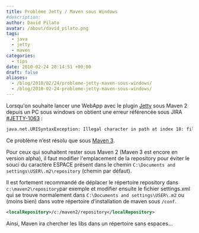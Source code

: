 ```yaml
---
title: Problème Jetty / Maven sous Windows
#description: 
author: David Pilato
avatar: /about/david_pilato.png
tags:
  - java
  - jetty
  - maven
categories:
  - tips
date: 2010-02-24 20:14:51 +00:00
draft: false
aliases:
  - /blog/2010/02/24/probleme-jetty-maven-sous-windows/
  - /blog/2010-02-24-probleme-jetty-maven-sous-windows/
---
```


Lorsqu'on souhaite lancer une WebApp avec le plugin [Jetty](http://docs.codehaus.org/display/JETTY/Maven+Jetty+Plugin) sous Maven 2 depuis un PC sous windows on obtient une erreur référencée sous JIRA [#JETTY-1063](http://jira.codehaus.org/browse/JETTY-1063) :

```txt
java.net.URISyntaxException: Illegal character in path at index 18: file:/C:/Documents and Settings/USER/.m2/repository/org/mortbay/jetty/jetty-maven-plugin/7.0.0.1beta2/jetty-maven-plugin-7.0.0.1beta2.jar
```

<!--more-->

Ce problème n’est résolu que sous [Maven 3](http://maven.apache.org/release-notes-3.0.x.html).

Pour ceux qui souhaitent rester sous Maven 2 (Maven 3 est encore en version alpha), il faut modifier l'emplacement de la repository pour éviter le souci du caractère ESPACE présent dans le chemin `C:\Documents and settings\USER\.m2\repository` (chemin par défaut).

Il est fortement recommandé de déplacer le répertoire repository dans `c:\maven2\repository`par exemple et modifier ensuite le fichier settings.xml qui se trouve normalement dans `C:\Documents and settings\USER\.m2` ou (moins bien) dans votre répertoire d’installation de maven sous `/conf`.

```xml
<localRepository>/c:/maven2/repository</localRepository>
```

Ainsi, Maven ira chercher les libs dans un répertoire sans espaces…
